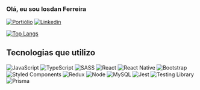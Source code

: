 ### Olá, eu sou Iosdan Ferreira

[![Portiólio](https://img.shields.io/website?label=IosdanFerreira.dev&style=for-the-badge&url=https://portifolio-iosdanferreira.vercel.app/)](https://portifolio-iosdanferreira.vercel.app)
[![Linkedin](https://img.shields.io/badge/LinkedIn-0077B5?style=for-the-badge&logo=linkedin&logoColor=white)](https://www.linkedin.com/in/iosdan-ferreira-772684254/)

[![Top Langs](https://github-readme-stats.vercel.app/api/top-langs/?username=IosdanFerreira&theme=radical&show_icons=true)](https://github.com/IosdanFerreira/github-readme-stats)

## Tecnologias que utilizo


<div style="display: inline-block;">
    <img src="https://img.shields.io/badge/JavaScript-F7DF1E?style=for-the-badge&logo=javascript&logoColor=black" align="center" alt="JavaScript">
    <img src="https://img.shields.io/badge/TypeScript-007ACC?style=for-the-badge&logo=typescript&logoColor=white" align="center" alt="TypeScript">
    <img src="https://img.shields.io/badge/Sass-CC6699?style=for-the-badge&logo=sass&logoColor=white" align="center" alt="SASS">
    <img src="https://img.shields.io/badge/React-20232A?style=for-the-badge&logo=react&logoColor=61DAFB" align="center" alt="React">
    <img src="https://img.shields.io/badge/React_Native-20232A?style=for-the-badge&logo=react&logoColor=61DAFB" align="center" alt="React Native">
    <img src="https://img.shields.io/badge/Bootstrap-563D7C?style=for-the-badge&logo=bootstrap&logoColor=white" align="center" alt="Bootstrap">
    <img src="https://img.shields.io/badge/styled--components-DB7093?style=for-the-badge&logo=styled-components&logoColor=white" align="center" alt="Styled Components">
    <img src="https://img.shields.io/badge/Redux-593D88?style=for-the-badge&logo=redux&logoColor=white" align="center" alt="Redux">
    <img src="https://img.shields.io/badge/Node.js-43853D?style=for-the-badge&logo=node.js&logoColor=white" align="center" alt="Node">
    <img src="https://img.shields.io/badge/MySQL-00000F?style=for-the-badge&logo=mysql&logoColor=white" align="center" alt="MySQL">
    <img src="https://img.shields.io/badge/Jest-323330?style=for-the-badge&logo=Jest&logoColor=white" align="center" alt="Jest">
    <img src="https://img.shields.io/badge/testing%20library-323330?style=for-the-badge&logo=testing-library&logoColor=red" align="center" alt="Testing Library">
    <img src="https://img.shields.io/badge/Prisma-3982CE?style=for-the-badge&logo=Prisma&logoColor=white" align="center" alt="Prisma">
</div>

